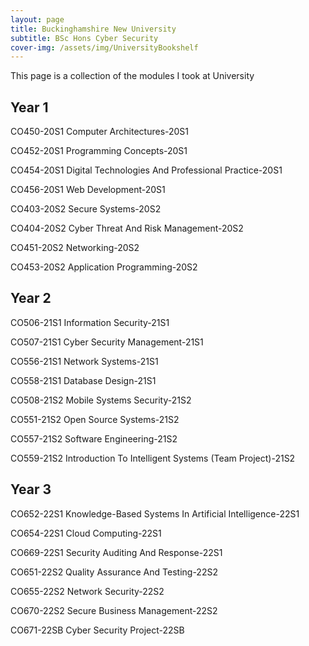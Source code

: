 ```yaml
---
layout: page
title: Buckinghamshire New University
subtitle: BSc Hons Cyber Security
cover-img: /assets/img/UniversityBookshelf
---
```


This page is a collection of the modules I took at University

## Year 1

CO450-20S1 Computer Architectures-20S1

CO452-20S1 Programming Concepts-20S1

CO454-20S1 Digital Technologies And Professional Practice-20S1

CO456-20S1 Web Development-20S1

CO403-20S2 Secure Systems-20S2

CO404-20S2 Cyber Threat And Risk Management-20S2

CO451-20S2 Networking-20S2

CO453-20S2 Application Programming-20S2

## Year 2

CO506-21S1 Information Security-21S1

CO507-21S1 Cyber Security Management-21S1

CO556-21S1 Network Systems-21S1

CO558-21S1 Database Design-21S1

CO508-21S2 Mobile Systems Security-21S2

CO551-21S2 Open Source Systems-21S2

CO557-21S2 Software Engineering-21S2

CO559-21S2 Introduction To Intelligent Systems (Team Project)-21S2

## Year 3

CO652-22S1 Knowledge-Based Systems In Artificial Intelligence-22S1

CO654-22S1 Cloud Computing-22S1

CO669-22S1 Security Auditing And Response-22S1

CO651-22S2 Quality Assurance And Testing-22S2

CO655-22S2 Network Security-22S2

CO670-22S2 Secure Business Management-22S2

CO671-22SB Cyber Security Project-22SB
